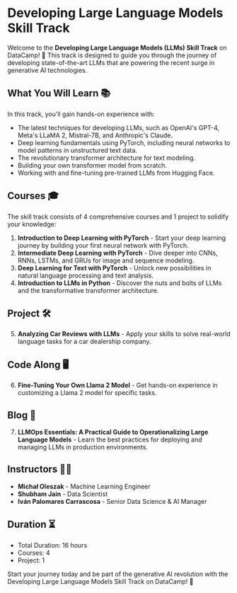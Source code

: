 # Developing Large Language Models Skill Track

Welcome to the **Developing Large Language Models (LLMs) Skill Track** on DataCamp! 🚀 This track is designed to guide you through the journey of developing state-of-the-art LLMs that are powering the recent surge in generative AI technologies.

## What You Will Learn 📚

In this track, you'll gain hands-on experience with:

- The latest techniques for developing LLMs, such as OpenAI's GPT-4, Meta's LLaMA 2, Mistral-7B, and Anthropic's Claude.
- Deep learning fundamentals using PyTorch, including neural networks to model patterns in unstructured text data.
- The revolutionary transformer architecture for text modeling.
- Building your own transformer model from scratch.
- Working with and fine-tuning pre-trained LLMs from Hugging Face.

## Courses 🎓

The skill track consists of 4 comprehensive courses and 1 project to solidify your knowledge:

1. **Introduction to Deep Learning with PyTorch** - Start your deep learning journey by building your first neural network with PyTorch.
2. **Intermediate Deep Learning with PyTorch** - Dive deeper into CNNs, RNNs, LSTMs, and GRUs for image and sequence modeling.
3. **Deep Learning for Text with PyTorch** - Unlock new possibilities in natural language processing and text analysis.
4. **Introduction to LLMs in Python** - Discover the nuts and bolts of LLMs and the transformative transformer architecture.

## Project 🛠

5.  **Analyzing Car Reviews with LLMs** - Apply your skills to solve real-world language tasks for a car dealership company.

## Code Along 🖥

6. **Fine-Tuning Your Own Llama 2 Model** - Get hands-on experience in customizing a Llama 2 model for specific tasks.

## Blog 📝

7. **LLMOps Essentials: A Practical Guide to Operationalizing Large Language Models** - Learn the best practices for deploying and managing LLMs in production environments.

## Instructors 👨‍🏫

- **Michał Oleszak** - Machine Learning Engineer
- **Shubham Jain** - Data Scientist
- **Iván Palomares Carrascosa** - Senior Data Science & AI Manager

## Duration ⏳

- Total Duration: 16 hours
- Courses: 4
- Project: 1

Start your journey today and be part of the generative AI revolution with the Developing Large Language Models Skill Track on DataCamp! 🌟
